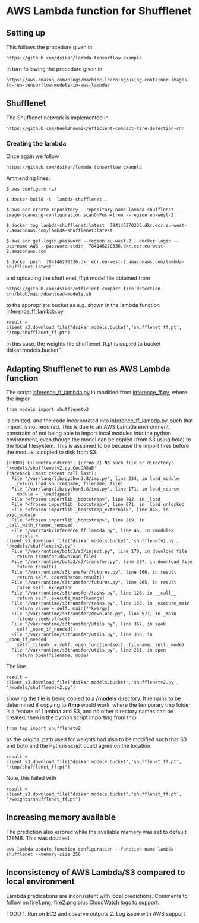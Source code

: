 # AWS Lambda function for Shufflenet

## Setting up

This follows the procedure given in 
```
https://github.com/dsikar/lambda-tensorflow-example
```
in turn following the procedure given in
```
https://aws.amazon.com/blogs/machine-learning/using-container-images-to-run-tensorflow-models-in-aws-lambda/  
```
## Shufflenet

The Shufflenet network is implemented in
```
https://github.com/NeelBhowmik/efficient-compact-fire-detection-cnn
```

### Creating the lambda
Once again we follow
```
https://github.com/dsikar/lambda-tensorflow-example
```
Ammending lines:
```
$ aws configure (…)

$ docker build -t  lambda-shufflenet .

$ aws ecr create-repository --repository-name lambda-shufflenet --image-scanning-configuration scanOnPush=true --region eu-west-2

$ docker tag lambda-shufflenet:latest  784146270336.dkr.ecr.eu-west-2.amazonaws.com/lambda-shufflenet:latest

$ aws ecr get-login-password --region eu-west-2 | docker login --username AWS --password-stdin  784146270336.dkr.ecr.eu-west-2.amazonaws.com

$ docker push  784146270336.dkr.ecr.eu-west-2.amazonaws.com/lambda-shufflenet:latest
```
and uploading the shufflenet_ff.pt model file obtained from
```
https://github.com/dsikar/efficient-compact-fire-detection-cnn/blob/main/download-models.sh
```
to the appropriate bucket as e.g. shown in the lambda function [inference_ff_lambda.py](https://github.com/dsikar/lambda-shufflenet/blob/master/inference_ff_lambda.py)
```
result = client_s3.download_file("dsikar.models.bucket",'shufflenet_ff.pt', "/tmp/shufflenet_ff.pt")
```
In this case, the weights file shufflenet_ff.pt is copied to bucket dsikar.models.bucket".

## Adapting Shufflenet to run as AWS Lambda function

The script [inference_ff_lambda.py](https://github.com/dsikar/lambda-shufflenet/blob/master/inference_ff_lambda.py) in modified from [inference_ff.py](https://github.com/NeelBhowmik/efficient-compact-fire-detection-cnn/blob/main/inference_ff.py), where the impor
```
from models import shufflenetv2
```
is omitted, and the code incorporated into [inference_ff_lambda.py](https://github.com/dsikar/lambda-shufflenet/blob/master/inference_ff_lambda.py), such that import is not required. This is due to an AWS Lambda environment constraint of not being able to import local modules into the python environment, even though the model can be copied (from S3 using *boto*) to the local filesystem. This is assumed to be because the import fires before the module is copied to disk from S3:
```
[ERROR] FileNotFoundError: [Errno 2] No such file or directory: '/models/shufflenetv2.py.CecCA8aB'
Traceback (most recent call last):
  File "/var/lang/lib/python3.8/imp.py", line 234, in load_module
    return load_source(name, filename, file)
  File "/var/lang/lib/python3.8/imp.py", line 171, in load_source
    module = _load(spec)
  File "<frozen importlib._bootstrap>", line 702, in _load
  File "<frozen importlib._bootstrap>", line 671, in _load_unlocked
  File "<frozen importlib._bootstrap_external>", line 848, in exec_module
  File "<frozen importlib._bootstrap>", line 219, in _call_with_frames_removed
  File "/var/task/inference_ff_lambda.py", line 46, in <module>
    result = client_s3.download_file("dsikar.models.bucket",'shufflenetv2.py', "/models/shufflenetv2.py")
  File "/var/runtime/boto3/s3/inject.py", line 170, in download_file
    return transfer.download_file(
  File "/var/runtime/boto3/s3/transfer.py", line 307, in download_file
    future.result()
  File "/var/runtime/s3transfer/futures.py", line 106, in result
    return self._coordinator.result()
  File "/var/runtime/s3transfer/futures.py", line 265, in result
    raise self._exception
  File "/var/runtime/s3transfer/tasks.py", line 126, in __call__
    return self._execute_main(kwargs)
  File "/var/runtime/s3transfer/tasks.py", line 150, in _execute_main
    return_value = self._main(**kwargs)
  File "/var/runtime/s3transfer/download.py", line 571, in _main
    fileobj.seek(offset)
  File "/var/runtime/s3transfer/utils.py", line 367, in seek
    self._open_if_needed()
  File "/var/runtime/s3transfer/utils.py", line 350, in _open_if_needed
    self._fileobj = self._open_function(self._filename, self._mode)
  File "/var/runtime/s3transfer/utils.py", line 261, in open
    return open(filename, mode)
```
The line
```
result = client_s3.download_file("dsikar.models.bucket",'shufflenetv2.py', "/models/shufflenetv2.py")
```
showing the file is being copied to a **/models** directory. It remains to be determined if copying to **/tmp** would work, where the temporary tmp folder is a feature of Lambda and S3, and no other directory names can be created, then in the python script importing from tmp
```
from tmp import shufflenetv2
```
as the original path used for weights had also to be modified such that S3 and boto and the Python script could agree on the location
```
result = client_s3.download_file("dsikar.models.bucket",'shufflenet_ff.pt', "/tmp/shufflenet_ff.pt")
```
Note, this failed with
```
result = client_s3.download_file("dsikar.models.bucket",'shufflenet_ff.pt', "/weights/shufflenet_ff.pt")
```

## Increasing memory available 
The prediction also errored while the available memory was set to default 128MB. This was doubled
```
aws lambda update-function-configuration --function-name lambda-shufflenet --memory-size 256
```

## Inconsistency of AWS Lambda/S3 compared to local environment

Lambda predications are inconsistent with local predictions.
Comments to follow on fire1.png, fire2.png plus CloudWatch logs to support.

TODO 1. Run on EC2 and observe outputs 2. Log issue with AWS support
